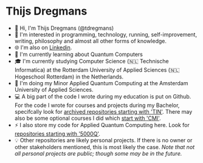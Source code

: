 # Thijs Dregmans

- 👋 Hi, I'm Thijs Dregmans (@tdregmans)
- 👀 I'm interested in programming, technology, running, self-improvement, writing, philosophy and almost all other forms of knowledge.
- 🌐 I'm also on [Linkedin](https://www.linkedin.com/in/tdregmans/).
- 🌱 I'm currently learning about Quantum Computers
- 🎓 I'm currently studying Computer Science (🇳🇱 Technische Informatica) at the Rotterdam University of Applied Sciences (🇳🇱 Hogeschool Rotterdam) in the Netherlands.
- 🔬 I'm doing my Minor Applied Quantum Computing at the Amsterdam University of Applied Sciences.
- 💻 A big part of the code I wrote during my education is put on Github. For the code I wrote for courses and projects during my Bachelor, specifcally look for [archived repositories starting with 'TIN'](https://github.com/tdregmans?tab=repositories&q=TIN&type=archived&language=&sort=name).
  There may also be some optional courses I did which [start with 'CMI'](https://github.com/tdregmans?tab=repositories&q=CMI&type=archived&language=&sort=name).
- ⚡ I also store my code for Applied Quantum Computing here. Look for [repositories starting with '5000Q'](https://github.com/tdregmans?tab=repositories&q=5000Q&type=archived&language=&sort=name).
- 💡 Other repositories are likely personal projects. If there is no owner or other stakeholders mentioned, this is most likely the case. *Note that not all personal projects are public; though some may be in the future.*

<!---
TDregmans/TDregmans is a ✨ special ✨ repository because its `README.md` (this file) appears on your GitHub profile.
You can click the Preview link to take a look at your changes.
--->
